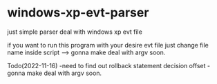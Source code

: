 # windows-xp-evt-parser
just simple parser deal with windows xp evt file

if you want to run this program with your desire evt file
just change file name inside script --> gonna make deal with argv soon.

Todo(2022-11-16)
-need to find out rollback statement decision offset
-gonna make deal with argv soon.
